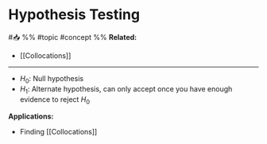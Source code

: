 # Hypothesis Testing 
#📥 
%%
#topic
#concept
%%
**Related:**
-  [[Collocations]]

---

- $H_0$: Null hypothesis
- $H_1$: Alternate hypothesis, can only accept once you have enough evidence to reject $H_0$

**Applications:**
- Finding [[Collocations]]